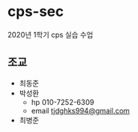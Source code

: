 # cps-sec
2020년 1학기 cps 실습 수업

## 조교

  - 최동준
  - 박성환
    - hp 010-7252-6309
    - email tjdghks994@gmail.com
  - 최병준
